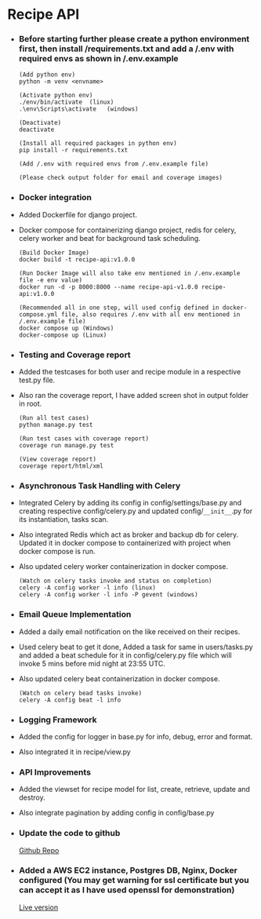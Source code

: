 # Recipe API

- ### Before starting further please create a python environment first, then install /requirements.txt and add a /.env with required envs as shown in /.env.example

  ```
  (Add python env)
  python -m venv <envname>

  (Activate python env)
  ./env/bin/activate  (linux)
  .\env\Scripts\activate   (windows)

  (Deactivate)
  deactivate

  (Install all required packages in python env)
  pip install -r requirements.txt

  (Add /.env with required envs from /.env.example file)

  (Please check output folder for email and coverage images)
  ```

- ### Docker integration

- Added Dockerfile for django project.
- Docker compose for containerizing django project, redis for celery, celery worker and beat for background task scheduling.

  ```
  (Build Docker Image)
  docker build -t recipe-api:v1.0.0

  (Run Docker Image will also take env mentioned in /.env.example file -e env value)
  docker run -d -p 8000:8000 --name recipe-api-v1.0.0 recipe-api:v1.0.0

  (Recommended all in one step, will used config defined in docker-compose.yml file, also requires /.env with all env mentioned in /.env.example file)
  docker compose up (Windows)
  docker-compose up (Linux)
  ```

- ### Testing and Coverage report

- Added the testcases for both user and recipe module in a respective test.py file.
- Also ran the coverage report, I have added screen shot in output folder in root.

  ```
  (Run all test cases)
  python manage.py test

  (Run test cases with coverage report)
  coverage run manage.py test

  (View coverage report)
  coverage report/html/xml
  ```

- ### Asynchronous Task Handling with Celery

- Integrated Celery by adding its config in config/settings/base.py and creating respective config/celery.py and updated config/`__init__`.py for its instantiation, tasks scan.
- Also integrated Redis which act as broker and backup db for celery. Updated it in docker compose to containerized with project when docker compose is run.
- Also updated celery worker containerization in docker compose.

  ```
  (Watch on celery tasks invoke and status on completion)
  celery -A config worker -l info (linux)
  celery -A config worker -l info -P gevent (windows)
  ```

- ### Email Queue Implementation

- Added a daily email notification on the like received on their recipes.
- Used celery beat to get it done, Added a task for same in users/tasks.py and added a beat schedule for it in config/celery.py file which will invoke 5 mins before mid night at 23:55 UTC.
- Also updated celery beat containerization in docker compose.

  ```
  (Watch on celery bead tasks invoke)
  celery -A config beat -l info
  ```

- ### Logging Framework

- Added the config for logger in base.py for info, debug, error and format.
- Also integrated it in recipe/view.py

- ### API Improvements

- Added the viewset for recipe model for list, create, retrieve, update and destroy.
- Also integrate pagination by adding config in config/base.py

- ### Update the code to github

  [Github Repo](https://github.com/RajatRjSharma/recipe-backend)

- ### Added a AWS EC2 instance, Postgres DB, Nginx, Docker configured (You may get warning for ssl certificate but you can accept it as I have used openssl for demonstration)

  [Live version](https://ec2-13-127-195-54.ap-south-1.compute.amazonaws.com/)

